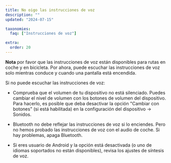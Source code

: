 ```yaml
---
title: No oigo las instrucciones de voz
description: ""
updated: "2024-07-15"

taxonomies:
  faq: ["Instrucciones de voz"]

extra:
  order: 20
---
```


**Nota** por favor que las instrucciones de voz están disponibles para rutas en coche y en bicicleta. Por ahora, puede escuchar las instrucciones de voz solo mientras conduce y cuando una pantalla está encendida.

Si no puede escuchar las instrucciones de voz:

* Comprueba que el volumen de tu dispositivo no está silenciado. Puedes cambiar el nivel de volumen con los botones de volumen del dispositivo. Para hacerlo, es posible que deba desactivar la opción "Cambiar con botones" (si está habilitada) en la configuración del dispositivo → Sonidos.

* Bluetooth no debe reflejar las instrucciones de voz si lo enciendes. Pero no hemos probado las instrucciones de voz con el audio de coche. Si hay problemas, apaga Bluetooth.

* Si eres usuario de Android y la opción está desactivada (o uno de idiomas soportados no están disponibles), revisa los ajustes de síntesis de voz.
